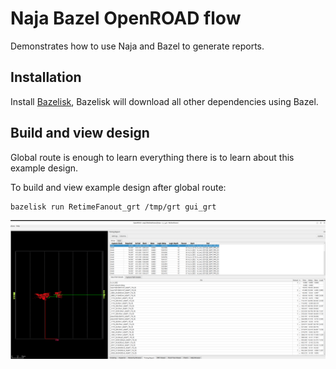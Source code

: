 # Naja Bazel OpenROAD flow

Demonstrates how to use Naja and Bazel to generate reports.

## Installation

Install [Bazelisk](https://bazel.build/install/bazelisk), Bazelisk will download all other dependencies using Bazel.

## Build and view design

Global route is enough to learn everything there is to learn about this example design.

To build and view example design after global route:

    bazelisk run RetimeFanout_grt /tmp/grt gui_grt

![View design](view-design.png)
